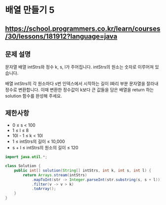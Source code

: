 # 배열 만들기 5
https://school.programmers.co.kr/learn/courses/30/lessons/181912?language=java
---
## 문제 설명
문자열 배열 intStrs와 정수 k, s, l가 주어집니다. intStrs의 원소는 숫자로 이루어져 있습니다.

배열 intStrs의 각 원소마다 s번 인덱스에서 시작하는 길이 l짜리 부분 문자열을 잘라내 정수로 변환합니다. 이때 변환한 정수값이 k보다 큰 값들을 담은 배열을 return 하는 solution 함수를 완성해 주세요.

## 제한사항
+ 0 ≤ s < 100
+ 1 ≤ l ≤ 8
+ 10l - 1 ≤ k < 10l
+ 1 ≤ intStrs의 길이 ≤ 10,000
+ s + l ≤ intStrs의 원소의 길이 ≤ 120
```java
import java.util.*;

class Solution {
    public int[] solution(String[] intStrs, int k, int s, int l) {
        return Arrays.stream(intStrs)
            .mapToInt(str -> Integer.parseInt(str.substring(s, s + l)))
            .filter(v -> v > k)
            .toArray();
    }
}
```